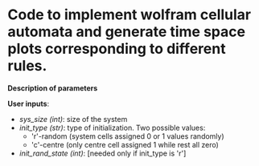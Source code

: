 # Code to implement wolfram cellular automata and generate time space plots corresponding to different rules.

**Description of parameters**

**User inputs**:

- _sys_size (int)_: size of the system
- _init_type (str)_: type of initialization. Two possible values:
  - 'r'-random (system cells assigned 0 or 1 values randomly)
  - 'c'-centre (only centre cell assigned 1 while rest all zero)
- _init_rand_state (int)_: [needed only if init_type is 'r']

